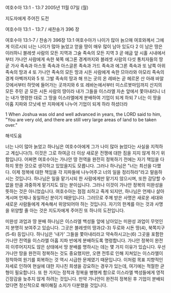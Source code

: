여호수아 13:1 - 13:7 
2005년 11월 07일 (월)

지도자에게 주어진 도전



여호수아 13:1 - 13:7 / 새찬송가 396 장


여호수아 13:1-7 / 찬송가 396장 
13:1 여호수아가 나이가 많아 늙으매 여호와께서 그에게 이르시되 너는 나이가 많아 늙었고 얻을 땅이 매우 많이 남아 있도다 2 이 남은 땅은 이러하니 블레셋 사람의 모든 지역과 그술 족속의 모든 지역 3 곧 애굽 앞 시홀 시내에서부터 가나안 사람에게 속한 북쪽 에그론 경계까지와 블레셋 사람의 다섯 통치자들의 땅 곧 가사 족속과 아스돗 족속과 아스글론 족속과 가드 족속과 에그론 족속과 또 남쪽 아위 족속의 땅과 4 또 가나안 족속의 모든 땅과 시돈 사람에게 속한 므아라와 아모리 족속의 경계 아벡까지와 5 또 그발 족속의 땅과 해 뜨는 곳의 온 레바논 곧 헤르몬 산 아래 바알갓에서부터 하맛에 들어가는 곳까지와 6 또 레바논에서부터 미스르봇마임까지 산지의 모든 주민 곧 모든 시돈 사람의 땅이라 내가 그들을 이스라엘 자손 앞에서 쫓아내리니 너는 내가 명령한 대로 그 땅을 이스라엘에게 분배하여 기업이 되게 하되 7 너는 이 땅을 아홉 지파와 므낫세 반 지파에게 나누어 기업이 되게 하라 하셨더라 

1 When Joshua was old and well advanced in years, the LORD said to him, "You are very old, and there are still very large areas of land to be taken over."

해석도움





너는 나이 많아 늙었고 
하나님은 여호수아에게 그가 나이 많아 늙었다는 사실을 지적하고 계십니다(1). 이것은 그로 하여금 더 이상 새로운 전쟁에 대한 짐을 지지 않게 하기 위함입니다. 어쩌면 여호수아는 가나안 땅 전역을 완전히 정복하기 전에는 자기 책임을 다하지 못한 것으로 생각하고 있었을지도 모릅니다. 그러나 하나님은 "너는 최선을 다했다. 이제 정복에 대한 책임을 각 지파들에 나누어주고 너의 일을 정리하라"라고 말씀하시는 것입니다. 하나님은 일을 맡기시되 한 사람에게만 맡기지 않으시며, 또한 감당할 수 없을 만큼 과중하게 맡기지도 않는 분이십니다. 그러나 이것이 가나안 정복의 미완성을 뜻하는 것은 아니었습니다. 여호수아는 점점 쇠하고 죽게 되지만, 하나님은 언제나 살아계시며 언제나 동일하신 분이기 때문입니다. 그러므로 주께 받은 사명은 새로운 세대와 새로운 사람들에게 계속해서 위양되어야 하는 것입니다. 자기의 한계를 아는 것과 사명을 위양할 줄 아는 것은 지도자에게 주어진 또 하나의 도전입니다. 

미완성 과업과 땅 분배 
하나님은 이스라엘 백성들 앞에 남아있는 미완성 과업이 무엇인지 분명히 보여주고 있습니다. 그곳은 블레셋의 땅과(2-3) 두로와 시돈 땅(4), 북쪽지구(5-6) 등입니다. 하나님은 '내가' 그들을 쫓아내리라고 약속하시고는(6) 그곳을 포함한 가나안 전역을 이스라엘 아홉 지파 반에게 분배하도록 명령합니다. 가나안 정복이 완전히 이루어지지도 않은 상태에서 땅 분배를 명하시는 데는 몇 가지 이유가 있습니다. 우선 가나안 땅을 완전히 정복하는 것도 중요했지만, 오랜 전투로 인해 지쳐있는 이스라엘이 정착하여 원기를 회복하는 것 역시 시급한 문제였기 때문입니다. 이처럼 목표 지향적인 자세로 인하여 현실에 대한 지나친 희생을 강요하는 경우가 있는데, 여기에는 적절한 균형이 필요합니다. 또 한 가지는 정착과 정복을 병행케 함으로 이스라엘 백성들에게 영적 긴장감을 늦추지 않게 하려는 것입니다. 만약 가나안이 완전히 정복된 후 기업이 분배되었다면 정신적으로 해이해질 소지가 다분했을 것입니다.
